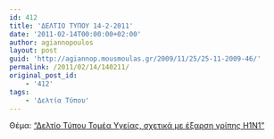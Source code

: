 ```yaml
---
id: 412
title: 'ΔΕΛΤΙΟ ΤΥΠΟΥ 14-2-2011'
date: '2011-02-14T00:00:00+02:00'
author: agiannopoulos
layout: post
guid: 'http://agiannop.mousmoulas.gr/2009/11/25/25-11-2009-46/'
permalink: /2011/02/14/140211/
original_post_id:
    - '412'
tags:
    - 'Δελτία Τύπου'
---
```


Θέμα: [“Δελτίο Τύπου Τομέα Υγείας, σχετικά με έξαρση γρίπης Η1Ν1”](/wp-content/uploads/2009/11/14022011_dt_eksarsi_h1n1.pdf)